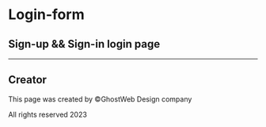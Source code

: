 # Login-form

## Sign-up && Sign-in login page

---
## Creator 

<p>This page was created by &copy;GhostWeb Design company</p>
<p>All rights reserved 2023</p>